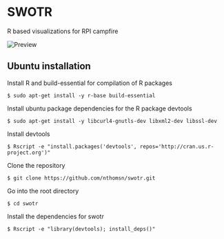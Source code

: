 # SWOTR
R based visualizations for RPI campfire

![Preview](http://i.imgur.com/As0DrmN.jpg)

## Ubuntu installation
Install R and build-essential for compilation of R packages
```
$ sudo apt-get install -y r-base build-essential
```

Install ubuntu package dependencies for the R package devtools
```
$ sudo apt-get install -y libcurl4-gnutls-dev libxml2-dev libssl-dev
```

Install devtools
```
$ Rscript -e "install.packages('devtools', repos='http://cran.us.r-project.org')"
```

Clone the repository
```
$ git clone https://github.com/nthomsn/swotr.git
```

Go into the root directory
```
$ cd swotr
```

Install the dependencies for swotr
```
$ Rscript -e "library(devtools); install_deps()"
```
